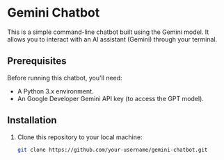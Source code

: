# Gemini Chatbot

This is a simple command-line chatbot built using the Gemini model. It allows you to interact with an AI assistant (Gemini) through your terminal.

## Prerequisites

Before running this chatbot, you'll need:
- A Python 3.x environment.
- An Google Developer Gemini API key (to access the GPT model).

## Installation

1. Clone this repository to your local machine:

   ```bash
   git clone https://github.com/your-username/gemini-chatbot.git
   
